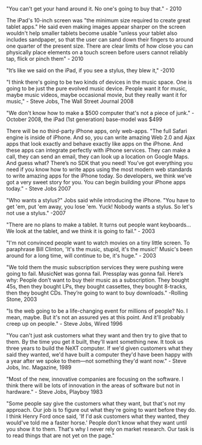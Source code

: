 "You can't get your hand around it. No one's going to buy that." - 2010

The iPad's 10-inch screen was "the minimum size required to create great tablet apps." He said even making images appear sharper on the screen wouldn't help smaller tablets become usable "unless your tablet also includes sandpaper, so that the user can sand down their fingers to around one quarter of the present size. There are clear limits of how close you can physically place elements on a touch screen before users cannot reliably tap, flick or pinch them" - 2010

"It’s like we said on the iPad, if you see a stylus, they blew it," -2010

"I think there's going to be two kinds of devices in the music space. One is going to be just the pure evolved music device. People want it for music, maybe music videos, maybe occasional movie, but they really want it for music," - Steve Jobs, The Wall Street Journal 2008

"We don't know how to make a $500 computer that's not a piece of junk." - October 2008, the iPad (1st generation) base-model was $499

There will be no third-party iPhone apps, only web-apps. "The full Safari engine is inside of iPhone. And so, you can write amazing Web 2.0 and Ajax apps that look exactly and behave exactly like apps on the iPhone. And these apps can integrate perfectly with iPhone services. They can make a call, they can send an email, they can look up a location on Google Maps. And guess what? There’s no SDK that you need! You’ve got everything you need if you know how to write apps using the most modern web standards to write amazing apps for the iPhone today. So developers, we think we’ve got a very sweet story for you. You can begin building your iPhone apps today." - Steve Jobs 2007

"Who wants a stylus?" Jobs said while introducing the iPhone. "You have to get 'em, put 'em away, you lose 'em. Yuck! Nobody wants a stylus. So let's not use a stylus." -2007

"There are no plans to make a tablet. It turns out people want keyboards... We look at the tablet, and we think it is going to fail." - 2003

"I'm not convinced people want to watch movies on a tiny little screen. To paraphrase Bill Clinton, 'It's the music, stupid, it's the music!' Music's been around for a long time, will continue to be, it's huge." - 2003

"We told them the music subscription services they were pushing were going to fail. MusicNet was gonna fail. Pressplay was gonna fail. Here’s why: People don’t want to buy their music as a subscription. They bought 45s, then they bought LPs, they bought cassettes, they bought 8-tracks, then they bought CDs. They’re going to want to buy downloads." -Rolling Stone, 2003

"Is the web going to be a life-changing event for millions of people? No. I mean, maybe. But it's not an assured yes at this point. And it'll probably creep up on people." - Steve Jobs, Wired 1996

"You can't just ask customers what they want and then try to give that to them. By the time you get it built, they'll want something new. It took us three years to build the NeXT computer. If we'd given customers what they said they wanted, we'd have built a computer they'd have been happy with a year after we spoke to them—not something they'd want now." - Steve Jobs, Inc. Magazine, 1989

"Most of the new, innovative companies are focusing on the software. I think there will be lots of innovation in the areas of software but not in hardware." - Steve Jobs, Playboy 1983

"Some people say give the customers what they want, but that's not my approach. Our job is to figure out what they're going to want before they do. I think Henry Ford once said, 'If I'd ask customers what they wanted, they would've told me a faster horse.' People don't know what they want until you show it to them. That's why I never rely on market research. Our task is to read things that are not yet on the page."
